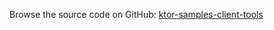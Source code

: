 [//]: # (title: Client Tools)
[//]: # (category: samples)
[//]: # (caption: Client Tools)

Browse the source code on GitHub: [ktor-samples-client-tools](https://github.com/ktorio/ktor-samples/tree/1.3.0/other/client-tools)
